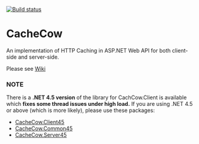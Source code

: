 [![Build status](https://ci.appveyor.com/api/projects/status/du7alwfjuuce7u04?svg=true)](https://ci.appveyor.com/project/aliostad/cachecow)

CacheCow
========

An implementation of HTTP Caching in ASP.NET Web API for both client-side and server-side.

Please see [Wiki](https://github.com/aliostad/CacheCow/wiki)

### NOTE
There is a **.NET 4.5 version** of the library for CachCow.Client is available which **fixes some thread issues under high load.** If you are using .NET 4.5 or above (which is more likely), please use these packages:

- [CacheCow.Client45](https://www.nuget.org/packages/CacheCow.Client45/)
- [CacheCow.Common45](https://www.nuget.org/packages/CacheCow.Common45/)
- [CacheCow.Server45](https://www.nuget.org/packages/CacheCow.Server45/)

